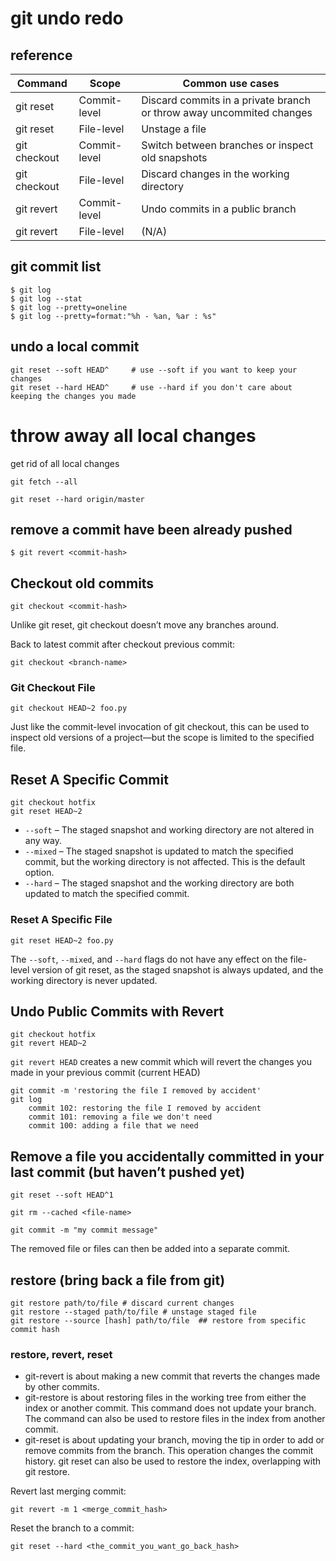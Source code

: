 # git undo redo

## reference

| Command      | Scope        | Common use cases                                                     |
| ------------ | ------------ | -------------------------------------------------------------------- |
| git reset    | Commit-level | Discard commits in a private branch or throw away uncommited changes |
| git reset    | File-level   | Unstage a file                                                       |
| git checkout | Commit-level | Switch between branches or inspect old snapshots                     |
| git checkout | File-level   | Discard changes in the working directory                             |
| git revert   | Commit-level | Undo commits in a public branch                                      |
| git revert   | File-level   | (N/A)                                                                |

## git commit list

```
$ git log
$ git log --stat
$ git log --pretty=oneline
$ git log --pretty=format:"%h - %an, %ar : %s"
```

## undo a local commit

```
git reset --soft HEAD^     # use --soft if you want to keep your changes
git reset --hard HEAD^     # use --hard if you don't care about keeping the changes you made
```

# throw away all local changes

get rid of all local changes

```
git fetch --all

git reset --hard origin/master
```

## remove a commit have been already pushed

```
$ git revert <commit-hash>
```

## Checkout old commits

```
git checkout <commit-hash>
```

Unlike git reset, git checkout doesn’t move any branches around.

Back to latest commit after checkout previous commit:

```
git checkout <branch-name>
```

### Git Checkout File

```
git checkout HEAD~2 foo.py
```

Just like the commit-level invocation of git checkout, this can be used to inspect old versions of a project—but the scope is limited to the specified file.

## Reset A Specific Commit

```
git checkout hotfix
git reset HEAD~2
```

- `--soft` – The staged snapshot and working directory are not altered in any way.
- `--mixed` – The staged snapshot is updated to match the specified commit, but the working directory is not affected. This is the default option.
- `--hard` – The staged snapshot and the working directory are both updated to match the specified commit.

### Reset A Specific File

```
git reset HEAD~2 foo.py
```

The `--soft`, `--mixed`, and `--hard` flags do not have any effect on the file-level version of git reset, as the staged snapshot is always updated, and the working directory is never updated.

## Undo Public Commits with Revert

```
git checkout hotfix
git revert HEAD~2
```

`git revert HEAD` creates a new commit which will revert the changes you made in your previous commit (current HEAD)

```
git commit -m 'restoring the file I removed by accident'
git log
    commit 102: restoring the file I removed by accident
    commit 101: removing a file we don't need
    commit 100: adding a file that we need
```

## Remove a file you accidentally committed in your last commit (but haven’t pushed yet)

```
git reset --soft HEAD^1

git rm --cached <file-name>

git commit -m "my commit message"
```

The removed file or files can then be added into a separate commit.

## restore (bring back a file from git)

```
git restore path/to/file # discard current changes
git restore --staged path/to/file # unstage staged file
git restore --source [hash] path/to/file  ## restore from specific commit hash
```

### restore, revert, reset

- git-revert is about making a new commit that reverts the changes made by other commits.
- git-restore is about restoring files in the working tree from either the index or another commit. This command does not update your branch. The command can also be used to restore files in the index from another commit.
- git-reset is about updating your branch, moving the tip in order to add or remove commits from the branch. This operation changes the commit history. git reset can also be used to restore the index, overlapping with git restore.

Revert last merging commit:

```
git revert -m 1 <merge_commit_hash>
```

Reset the branch to a commit:

```
git reset --hard <the_commit_you_want_go_back_hash>
```
